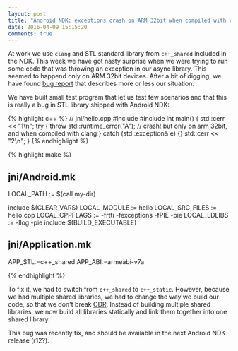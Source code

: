 ```yaml
---
layout: post
title: "Android NDK: exceptions crash on ARM 32bit when compiled with clang and c++_shared"
date: 2016-04-09 15:15:20 
comments: true
---
```

At work we use `clang` and STL standard library from `c++_shared` included in the NDK.
This week we have got nasty surprise when we were trying to run some code that was
throwing an exception in our async library. This seemed to happend only on ARM 32bit devices. 
After a bit of digging, we have found [bug report][1] that describes more or less our situation.

We have built small test program that let us test few scenarios and that this is
really a bug in STL library shipped with Android NDK:

{% highlight c++ %}
// jni/hello.cpp
#include <stdexcept>
#include <iostream>
int main() {
  std::cerr << "1\n";
  try {
    throw std::runtime_error("A"); // crash! but only on arm 32bit, and when compiled with clang
  } catch (std::exception& e) {}
  std::cerr << "2\n";
}
{% endhighlight %}

{% highlight make %}
## jni/Android.mk
LOCAL_PATH := $(call my-dir)

include $(CLEAR_VARS)
LOCAL_MODULE := hello
LOCAL_SRC_FILES := hello.cpp
LOCAL_CPPFLAGS := -frtti -fexceptions -fPIE -pie
LOCAL_LDLIBS := -llog -pie
include $(BUILD_EXECUTABLE)

## jni/Application.mk
APP_STL:=c++_shared
APP_ABI:=armeabi-v7a

{% endhighlight %}

To fix it, we had to switch from `c++_shared` to `c++_static`. However, because we had multiple shared libraries, we had to change the way we build our code, so that we don't break [ODR][2]. Instead of building multiple shared libraries, we now build all libraries statically and link them together into one shared library.

This bug was recently fix, and should be available in the next Android NDK release (r12?).

[1]: https://code.google.com/p/android/issues/detail?id=179410
[2]: https://en.wikipedia.org/wiki/One_Definition_Rule
